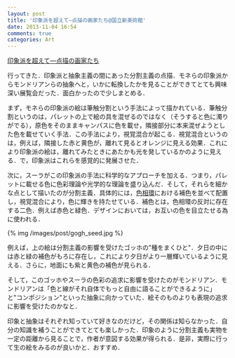 ```yaml
---
layout: post
title: '印象派を超えて―点描の画家たち@国立新美術館'
date: 2013-11-04 16:54
comments: true
categories: Art
---
```


[印象派を超えて―点描の画家たち](http://www.nact.jp/exhibition_special/2013/km2013/index.html)

行ってきた．印象派と抽象主義の間にあった分割主義の点描．モネらの印象派からモンドリアンらの抽象へと，いかに転換したかを見ることができてとても興味深い展覧会だった．面白かったので少しまとめる．

まず，モネらの印象派の絵は筆触分割という手法によって描かれている．筆触分割というのは，パレットの上で絵の具を混ぜるのではなく（そうすると色に濁りがでる），原色をそのままキャンパスに色を載せ，隣接部分に本来混ぜようとした色を載せていく手法．この手法により，視覚混合が起こる．視覚混合というのは，例えば，隣接した赤と黄色が，離れて見るとオレンジに見える効果．これにより印象派の絵は，離れてみたときにあたかも光を発しているかのように見える．で，印象派はこれらを感覚的に発展させた．

次に，スーラがこの印象派の手法に科学的なアプローチを加える．つまり，パレットに載せる色に色彩理論や光学的な理論を盛り込んだ．そして，それらを細かな点として描いたのが分割主義．具体的には，[色相環](http://rock77.fc2web.com/main/color/color1-2.html)における補色を並べて配置し，視覚混合により，色に輝きを持たせている．補色とは，色相環の反対に存在する二色．例えば赤色と緑色．デザインにおいては，お互いの色を目立たせる為に使われる．

{% img /images/post/gogh_seed.jpg %}

例えば，上の絵は分割主義の影響を受けたゴッホの"種をまくひと"．夕日の中には赤と緑の補色がもろに存在し，これにより夕日がより一層輝いているように見える．さらに，地面にも紫と黄色の補色が見られる．

そして，このゴッホやスーラの色彩の追求に影響を受けたのがモンドリアン．モンドリアンは「色と線がそれ自体でもっと自由に語ることができるように」と"コンポジション"といった抽象に向かっていた．絵そのものよりも表現の追求に影響を受けたのかなと．

印象と抽象はそれぞれ知っていて好きなのだけど，その関係は知らなかった．自分の知識を補うことができてとても楽しかった．印象のように分割主義も実物を一定の距離から見ることで，作者が意図する効果が得られる．是非，実際に行って生の絵をみるのが良いかと．おすすめ．


